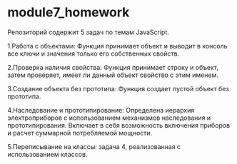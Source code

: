 # module7_homework

Репозиторий содержит 5 задач по темам JavaScript.

1.Работа с объектами: Функция принимает объект и выводит в консоль все ключи и значения только его собственных свойств.

2.Проверка наличия свойства: Функция принимает строку и объект, затем проверяет, имеет ли данный объект свойство с этим именем.

3.Создание объекта без прототипа: Функция создает пустой объект без прототипа.

4.Наследование и прототипирование: Определена иерархия электроприборов с использованием механизмов наследования и прототипирования. Включает в себя возможность включения приборов и расчет суммарной потребляемой мощности.

5.Переписывание на классы: задача 4, реализованная с использованием классов.
